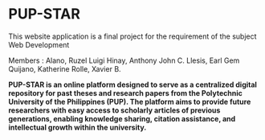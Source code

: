 # PUP-STAR


This website application is a final project for the requirement of the subject Web Development 

Members : 
Alano, Ruzel Luigi
Hinay, Anthony John C.
Llesis, Earl Gem
Quijano, Katherine
Rolle, Xavier B.





**PUP-STAR is an online platform designed to serve as a centralized digital repository for past theses and research papers from the Polytechnic University of the Philippines (PUP). The platform aims to provide future researchers with easy access to scholarly articles of previous generations, enabling knowledge sharing, citation assistance, and intellectual growth within the university.**

